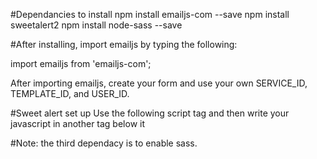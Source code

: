 #Dependancies to install
npm install emailjs-com --save
npm install sweetalert2
npm install node-sass --save


#After installing,
import emailjs by typing the following:

import emailjs from 'emailjs-com';

After importing emailjs, create your form and use your own SERVICE_ID, TEMPLATE_ID, and USER_ID.

#Sweet alert set up
Use the following script tag and then write your javascript in another tag below it
<script src="//cdn.jsdelivr.net/npm/sweetalert2@11"></script>
<script> javaScript </script>

#Note:
the third dependacy is to enable sass.
